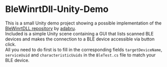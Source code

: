 # BleWinrtDll-Unity-Demo


This is a small Unity demo project showing a possible implementation of the <a href="https://github.com/adabru/BleWinrtDll">BleWinrtDLL repository</a> by <a href="https://github.com/adabru">adabru</a>.
<br>
Included is a simple Unity scene containing a GUI that lists scanned BLE devices and makes the connection to a BLE device accessible via button click. 
<br>
All you need to do first is to fill in the corresponding fields `targetDeviceName`, `serviceUuid` and `characteristicUuids` in the `BleTest.cs` file to match your BLE device.
